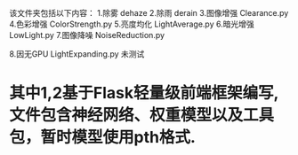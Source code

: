 该文件夹包括以下内容：
  1.除雾  dehaze
  2.除雨  derain
  3.图像增强  Clearance.py
  4.色彩增强  ColorStrength.py
  5.亮度均化  LightAverage.py
  6.暗光增强  LowLight.py
  7.图像降噪 NoiseReduction.py
  
  8.因无GPU LightExpanding.py 未测试 
# 其中1,2基于Flask轻量级前端框架编写,文件包含神经网络、权重模型以及工具包，暂时模型使用pth格式. #
